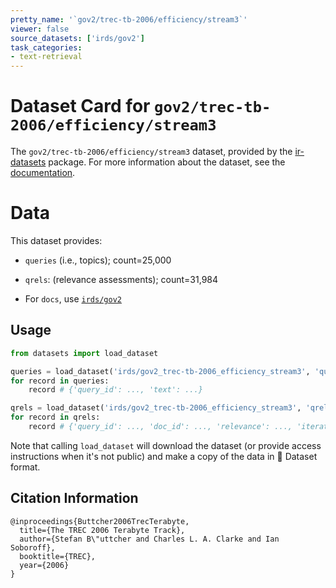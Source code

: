 ```yaml
---
pretty_name: '`gov2/trec-tb-2006/efficiency/stream3`'
viewer: false
source_datasets: ['irds/gov2']
task_categories:
- text-retrieval
---
```


# Dataset Card for `gov2/trec-tb-2006/efficiency/stream3`

The `gov2/trec-tb-2006/efficiency/stream3` dataset, provided by the [ir-datasets](https://ir-datasets.com/) package.
For more information about the dataset, see the [documentation](https://ir-datasets.com/gov2#gov2/trec-tb-2006/efficiency/stream3).

# Data

This dataset provides:
 - `queries` (i.e., topics); count=25,000
 - `qrels`: (relevance assessments); count=31,984

 - For `docs`, use [`irds/gov2`](https://huggingface.co/datasets/irds/gov2)

## Usage

```python
from datasets import load_dataset

queries = load_dataset('irds/gov2_trec-tb-2006_efficiency_stream3', 'queries')
for record in queries:
    record # {'query_id': ..., 'text': ...}

qrels = load_dataset('irds/gov2_trec-tb-2006_efficiency_stream3', 'qrels')
for record in qrels:
    record # {'query_id': ..., 'doc_id': ..., 'relevance': ..., 'iteration': ...}

```

Note that calling `load_dataset` will download the dataset (or provide access instructions when it's not public) and make a copy of the
data in 🤗 Dataset format.

## Citation Information

```
@inproceedings{Buttcher2006TrecTerabyte,
  title={The TREC 2006 Terabyte Track},
  author={Stefan B\"uttcher and Charles L. A. Clarke and Ian Soboroff},
  booktitle={TREC},
  year={2006}
}
```
